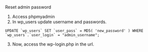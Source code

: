 Reset admin password 

1. Access phpmyadmin
2. In wp_users update username and passwords. 
```
UPDATE `wp_users` SET `user_pass` = MD5( 'new_password' ) WHERE `wp_users`.`user_login` = "admin_username";
```
3. Now, access the wp-login.php in the url.
